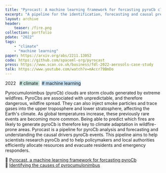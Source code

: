 ```yaml
---
title: "Pyrocast: A machine learning framework for forcasting pyroCb clouds"
excerpt: "A pipeline for the identification, forecasting and causal prediction of pyrocumulonimbus clouds generated by extreme wildfires"
layout: archive
header:
    teaser: /fire.png
collection: portfolio
pdate: "2022"
tags:
    - "climate"
    - "machine learning"
paper: https://arxiv.org/abs/2211.13052
code: https://github.com/spaceml-org/pyrocast
press: https://www.scan.co.uk/business/fdl-2022-aerosols-case-study
talk: https://www.youtube.com/watch?v=mAccr79BmDo
---
```


2022 &nbsp; <span style = "background-color:#C9E4DE"> # climate </span>  &nbsp; <span style = "background-color:#C6DEF1"> # machine learning</span>

Pyrocumulonimbus (pyroCb) clouds are storm clouds generated by extreme wildfires. PyroCbs are associated with unpredictable, and therefore dangerous, wildfire spread. They can also inject smoke particles and trace gases into the upper troposphere and lower stratosphere, affecting the Earth's climate. As global temperatures increase, these previously rare events are becoming more common. Being able to predict which fires are likely to generate pyroCb is therefore key to climate adaptation in wildfire-prone areas. Pyrocast is a pipeline for pyroCb analysis and forecasting and understanding the causal drivers pyroCb events. This pipeline aims to help scientists research pyroCb and to help policymakers and local authorities efficiently allocate resources and evacuate residents and emergency responders.

📄 [Pyrocast, a machine learning framework for forcasting pyroCb](https://arxiv.org/abs/2211.13052) \
📄 [Identifying the causes of pyrocumulonimbus](https://arxiv.org/pdf/2211.08883)
